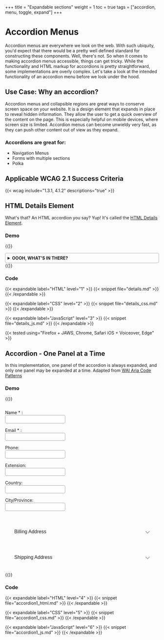 +++
title = "Expandable sections"
weight = 1
toc = true
tags = ["accordion, menu, toggle, expand"]
+++

# Accordion Menus
Accordion menus are everywhere we look on the web. With such ubiquity, you'd expect that there would be a pretty well defined standard for constructing these components. Well, there's not. So when it comes to making accordion menus accessible, things can get tricky. While the functionality and HTML markup for accordions is pretty straightforward, some implementations are overly complex. Let's take a look at the intended functionality of an accordion menu before we look under the hood.

## Use Case: Why an accordion?

Accordion menus and collapsible regions are great ways to conserve screen space on your website. It is a design element that expands in place to reveal hidden information. They allow the user to get a quick overview of the content on the page. This is especially helpful on mobile devices, where screen size is limited. Accordion menus can become unwieldy very fast, as they can push other content out of view as they expand.

### Accordions are great for:
 - Navigation Menus
 - Forms with multiple sections
 - Polka

## Applicable WCAG 2.1 Success Criteria

{{< wcag include="1.3.1, 4.1.2" descriptions="true" >}}

## HTML Details Element

What's that? An HTML accordion you say? Yup! It's called the [HTML Details Element](https://developer.mozilla.org/en-US/docs/Web/HTML/Element/details).

### Demo

{{<demo caption="Basic HTML Details Element">}}
<style>
  details {
    border: 1px solid #aaa;
    border-radius: 4px;
    padding: .5em .5em 0;
}

summary {
    font-weight: bold;
    margin: -.5em -.5em 0;
    padding: .5em;
}

details[open] {
    padding: .5em;
}

details[open] summary {
    border-bottom: 1px solid #aaa;
    margin-bottom: .5em;
}
</style>
<details>
  <summary>OOOH, WHAT'S IN THERE?</summary>
  <p>IT'S A PUPPY!</p>
  <img src="https://kerseyi.github.io/cupper-2/docs/static/images" alt="dog sits in burning house drinking coffee saying, this is fine"/>
</details>
{{</demo>}}

### Code

{{< expandable label="HTML" level="1" >}}
{{< snippet file="details.md" >}}
{{< /expandable >}}

{{< expandable label="CSS" level="2" >}}
{{< snippet file="details_css.md" >}}
{{< /expandable >}}

{{< expandable label="JavaScript" level="3" >}}
{{< snippet file="details_js.md" >}}
{{< /expandable >}}



{{< tested using="Firefox + JAWS, Chrome, Safari iOS + Voiceover, Edge" >}}

## Accordion - One Panel at a Time

In this implementation, one panel of the accordion is always expanded, and only one panel may be expanded at a time.
Adapted from [WAI Aria Code Patterns](https://www.w3.org/TR/wai-aria-practices-1.1/examples/accordion/accordion.html)

### Demo

{{<demo caption="Accordion Pattern - One Panel at a Time">}}
 <div class="demo-block">
  <!-- Accordion Configuration Options
  
  data-allow-toggle
    Allow for each toggle to both open and close its section. Makes it possible for all sections to be closed. Assumes only one section may be open.
  
  data-allow-multiple
    Allow for multiple accordion sections to be expanded at the same time. Assumes data-allow-toggle otherwise the toggle on open sections would be disabled.
  __________
  
  Ex:
    <div id="accordionGroup" class="Accordion" data-allow-multiple>
  
    <div id="accordionGroup" class="Accordion" data-allow-toggle>
  -->
  <div id="accordionGroup" class="Accordion">
    <h3>
      <button aria-expanded="true"
              class="Accordion-trigger"
              aria-controls="sect1"
              id="accordion1id">
        <span class="Accordion-title">
          Personal Information
          <span class="Accordion-icon"></span>
        </span>
      </button>
    </h3>
    <div id="sect1"
         role="region"
         aria-labelledby="accordion1id"
         class="Accordion-panel">
      <div>
        <!-- Variable content within section, may include any type of markup or interactive widgets. -->
        <fieldset>
          <p>
            <label for="cufc1">
              Name
              <span aria-hidden="true">
                *
              </span>
              :
            </label>
            <input type="text"
                   value=""
                   name="Name"
                   id="cufc1"
                   class="required"
                   aria-required="true">
          </p>
          <p>
            <label for="cufc2">
              Email
              <span aria-hidden="true">
                *
              </span>
              :
            </label>
            <input type="text"
                   value=""
                   name="Email"
                   id="cufc2"
                   aria-required="true">
          </p>
          <p>
            <label for="cufc3">
              Phone:
            </label>
            <input type="text"
                   value=""
                   name="Phone"
                   id="cufc3">
          </p>
          <p>
            <label for="cufc4">
              Extension:
            </label>
            <input type="text"
                   value=""
                   name="Ext"
                   id="cufc4">
          </p>
          <p>
            <label for="cufc5">
              Country:
            </label>
            <input type="text"
                   value=""
                   name="Country"
                   id="cufc5">
          </p>
          <p>
            <label for="cufc6">
              City/Province:
            </label>
            <input type="text"
                   value=""
                   name="City_Province"
                   id="cufc6">
          </p>
        </fieldset>
      </div>
    </div>
    <h3>
      <button aria-expanded="false"
              class="Accordion-trigger"
              aria-controls="sect2"
              id="accordion2id">
        <span class="Accordion-title">
          Billing Address
          <span class="Accordion-icon"></span>
        </span>
      </button>
    </h3>
    <div id="sect2"
         role="region"
         aria-labelledby="accordion2id"
         class="Accordion-panel"
         hidden="">
      <div>
        <fieldset>
          <p>
            <label for="b-add1">
              Address 1:
            </label>
            <input type="text"
                   name="b-add1"
                   id="b-add1">
          </p>
          <p>
            <label for="b-add2">
              Address 2:
            </label>
            <input type="text"
                   name="b-add2"
                   id="b-add2">
          </p>
          <p>
            <label for="b-city">
              City:
            </label>
            <input type="text"
                   name="b-city"
                   id="b-city">
          </p>
          <p>
            <label for="b-state">
              State:
            </label>
            <input type="text"
                   name="b-state"
                   id="b-state">
          </p>
          <p>
            <label for="b-zip">
              Zip Code:
            </label>
            <input type="text"
                   name="b-zip"
                   id="b-zip">
          </p>
        </fieldset>
      </div>
    </div>
    <h3>
      <button aria-expanded="false"
              class="Accordion-trigger"
              aria-controls="sect3"
              id="accordion3id">
        <span class="Accordion-title">
          Shipping Address
          <span class="Accordion-icon"></span>
        </span>
      </button>
    </h3>
    <div id="sect3"
         role="region"
         aria-labelledby="accordion3id"
         class="Accordion-panel"
         hidden="">
      <div>
        <fieldset>
          <p>
            <label for="m-add1">
              Address 1:
            </label>
            <input type="text"
                   name="m-add1"
                   id="m-add1">
          </p>
          <p>
            <label for="m-add2">
              Address 2:
            </label>
            <input type="text"
                   name="m-add2"
                   id="m-add2">
          </p>
          <p>
            <label for="m-city">
              City:
            </label>
            <input type="text"
                   name="m-city"
                   id="m-city">
          </p>
          <p>
            <label for="m-state">
              State:
            </label>
            <input type="text"
                   name="m-state"
                   id="m-state">
          </p>
          <p>
            <label for="m-zip">
              Zip Code:
            </label>
            <input type="text"
                   name="m-zip"
                   id="m-zip">
          </p>
        </fieldset>
      </div>
    </div>
  </div>
</div>
<script>
  'use strict';

Array.prototype.slice.call(demo.querySelectorAll('.Accordion')).forEach(function (accordion) {

  // Allow for multiple accordion sections to be expanded at the same time
  var allowMultiple = accordion.hasAttribute('data-allow-multiple');
  // Allow for each toggle to both open and close individually
  var allowToggle = (allowMultiple) ? allowMultiple : accordion.hasAttribute('data-allow-toggle');

  // Create the array of toggle elements for the accordion group
  var triggers = Array.prototype.slice.call(accordion.querySelectorAll('.Accordion-trigger'));
  var panels = Array.prototype.slice.call(accordion.querySelectorAll('.Accordion-panel'));


  accordion.addEventListener('click', function (event) {
    var target = event.target;

    if (target.classList.contains('Accordion-trigger')) {
      // Check if the current toggle is expanded.
      var isExpanded = target.getAttribute('aria-expanded') == 'true';
      var active = accordion.querySelector('[aria-expanded="true"]');

      // without allowMultiple, close the open accordion
      if (!allowMultiple && active && active !== target) {
        // Set the expanded state on the triggering element
        active.setAttribute('aria-expanded', 'false');
        // Hide the accordion sections, using aria-controls to specify the desired section
        demo.getElementById(active.getAttribute('aria-controls')).setAttribute('hidden', '');

        // When toggling is not allowed, clean up disabled state
        if (!allowToggle) {
          active.removeAttribute('aria-disabled');
        }
      }

      if (!isExpanded) {
        // Set the expanded state on the triggering element
        target.setAttribute('aria-expanded', 'true');
        // Hide the accordion sections, using aria-controls to specify the desired section
        demo.getElementById(target.getAttribute('aria-controls')).removeAttribute('hidden');

        // If toggling is not allowed, set disabled state on trigger
        if (!allowToggle) {
          target.setAttribute('aria-disabled', 'true');
        }
      }
      else if (allowToggle && isExpanded) {
        // Set the expanded state on the triggering element
        target.setAttribute('aria-expanded', 'false');
        // Hide the accordion sections, using aria-controls to specify the desired section
        demo.getElementById(target.getAttribute('aria-controls')).setAttribute('hidden', '');
      }

      event.preventDefault();
    }
  });

  // Bind keyboard behaviors on the main accordion container
  accordion.addEventListener('keydown', function (event) {
    var target = event.target;
    var key = event.which.toString();

    var isExpanded = target.getAttribute('aria-expanded') == 'true';
    var allowToggle = (allowMultiple) ? allowMultiple : accordion.hasAttribute('data-allow-toggle');

    // 33 = Page Up, 34 = Page Down
    var ctrlModifier = (event.ctrlKey && key.match(/33|34/));

    // Is this coming from an accordion header?
    if (target.classList.contains('Accordion-trigger')) {
      // Up/ Down arrow and Control + Page Up/ Page Down keyboard operations
      // 38 = Up, 40 = Down
      if (key.match(/38|40/) || ctrlModifier) {
        var index = triggers.indexOf(target);
        var direction = (key.match(/34|40/)) ? 1 : -1;
        var length = triggers.length;
        var newIndex = (index + length + direction) % length;

        triggers[newIndex].focus();

        event.preventDefault();
      }
      else if (key.match(/35|36/)) {
        // 35 = End, 36 = Home keyboard operations
        switch (key) {
          // Go to first accordion
          case '36':
            triggers[0].focus();
            break;
            // Go to last accordion
          case '35':
            triggers[triggers.length - 1].focus();
            break;
        }
        event.preventDefault();

      }

    }
  });

  // These are used to style the accordion when one of the buttons has focus
  accordion.querySelectorAll('.Accordion-trigger').forEach(function (trigger) {

    trigger.addEventListener('focus', function (event) {
      accordion.classList.add('focus');
    });

    trigger.addEventListener('blur', function (event) {
      accordion.classList.remove('focus');
    });

  });

  // Minor setup: will set disabled state, via aria-disabled, to an
  // expanded/ active accordion which is not allowed to be toggled close
  if (!allowToggle) {
    // Get the first expanded/ active accordion
    var expanded = accordion.querySelector('[aria-expanded="true"]');

    // If an expanded/ active accordion is found, disable
    if (expanded) {
      expanded.setAttribute('aria-disabled', 'true');
    }
  }

});
</script>
<style type="text/css">
  .Accordion {
  margin: 0;
  padding: 0;
  border: 2px solid hsl(0, 0%, 82%);
  border-radius: 7px;
  width: 20em;
}

.Accordion h3 {
  margin: 0;
  padding: 0;
}

.Accordion.focus {
  border-color: hsl(216, 94%, 73%);
}

.Accordion.focus h3 {
  background-color: hsl(0, 0%, 97%);
}

.Accordion > * + * {
  border-top: 1px solid hsl(0, 0%, 82%);
}

.Accordion-trigger {
  background: none;
  color: hsl(0, 0%, 13%);
  display: block;
  font-size: 1rem;
  font-weight: normal;
  margin: 0;
  padding: 1em 1.5em;
  position: relative;
  text-align: left;
  width: 100%;
  outline: none;
}

.Accordion-trigger:focus,
.Accordion-trigger:hover {
  background: hsl(216, 94%, 94%);
}

.Accordion *:first-child .Accordion-trigger {
  border-radius: 5px 5px 0 0;
}

button {
  border-style: none;
}

.Accordion button::-moz-focus-inner {
  border: 0;
}

.Accordion-title {
  display: block;
  pointer-events: none;
  border: transparent 2px solid;
  border-radius: 5px;
  padding: 0.25em;
  outline: none;
}

.Accordion-trigger:focus .Accordion-title {
  border-color: hsl(216, 94%, 73%);
}

.Accordion-icon {
  border: solid hsl(0, 0%, 62%);
  border-width: 0 2px 2px 0;
  height: 0.5rem;
  pointer-events: none;
  position: absolute;
  right: 2em;
  top: 50%;
  transform: translateY(-60%) rotate(45deg);
  width: 0.5rem;
}

.Accordion-trigger:focus .Accordion-icon,
.Accordion-trigger:hover .Accordion-icon {
  border-color: hsl(216, 94%, 73%);
}

.Accordion-trigger[aria-expanded="true"] .Accordion-icon {
  transform: translateY(-50%) rotate(-135deg);
}

.Accordion-panel {
  margin: 0;
  padding: 1em 1.5em;
}

/* For Edge bug https://developer.microsoft.com/en-us/microsoft-edge/platform/issues/4806035/ */
.Accordion-panel[hidden] {
  display: none;
}

fieldset {
  border: 0;
  margin: 0;
  padding: 0;
}

input {
  border: 1px solid hsl(0, 0%, 62%);
  border-radius: 0.3em;
  display: block;
  font-size: inherit;
  padding: 0.3em 0.5em;}
</style>
{{</demo>}}

### Code

{{< expandable label="HTML" level="4" >}}
{{< snippet file="accordion1_html.md" >}}
{{< /expandable >}}

{{< expandable label="CSS" level="5" >}}
{{< snippet file="accordion1_css.md" >}}
{{< /expandable >}}

{{< expandable label="JavaScript" level="6" >}}
{{< snippet file="accordion1_js.md" >}}
{{< /expandable >}}




